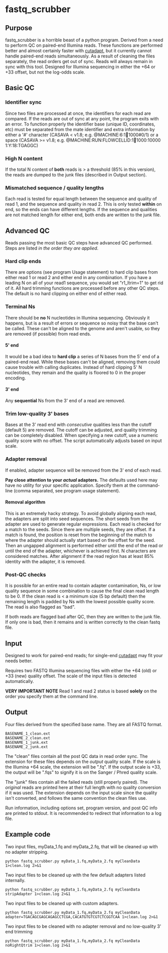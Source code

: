 fastq_scrubber
==============

## Purpose
fastq_scrubber is a horrible beast of a python program. Derived from a need to perform QC on paired-end Illumina reads. These functions are performed better and almost certainly faster with [cutadapt](http://code.google.com/p/cutadapt/), but it currently cannot handle paired-end reads simultaneously. As a result of cleaning the files separately, the read orders get out of sync. Reads will always remain in sync with this tool. Designed for Illumina sequencing in either the +64 or +33 offset, but not the log-odds scale.

## Basic QC

### Identifier sync
Since two files are processed at once, the identifiers for each read are compared. If the reads are out of sync at any point, the program exits with an error. To function properly the identifier base (unique ID, coordinates, etc) must be separated from the mate identifier and extra information by either a '#' character (CASAVA < v1.8; e.g. @MACHINE:6:1:100:1000#0/1) or a space (CASAVA >= v1.8; e.g. @MACHINE:RUN:FLOWCELLID:1:100:1000:10000 1:Y:18:TGAGGC)

### High N content
If the total N content of **both** reads is > a threshold (85% in this version), the reads are dumped to the junk files (described in Output section).

### Mismatched sequence / quality lengths
Each read is tested for equal length between the sequence and quality of read 1, and the sequence and quality in read 2. This is only tested **within** on end, so the ends can have different lengths. If the sequence and qualities are not matched length for either end, both ends are written to the junk file.

## Advanced QC
Reads passing the most basic QC steps have advanced QC performed. Steps are listed *in the order they are applied*.

### Hard clip ends
There are options (see program Usage statement) to hard clip bases from either read 1 or read 2 and either end in any combination. If you have a leading N on all of your read1 sequence, you would set "r1_ltrim=1" to get rid of it. All hard trimming functions are processed before any other QC steps. The default is no hard clipping on either end of either read.

### Terminal Ns
There should be **no** N nucleotides in Illumina sequencing. Obviously it happens, but is a result of errors or sequence so noisy that the base can't be called. These can't be aligned to the genome and aren't usable, so they are removed (if possible) from read ends.

#### 5' end
It would be a bad idea to **hard clip** a series of N bases from the 5' end of a paired-end read. While these bases can't be aligned, removing them could cause trouble with calling duplicates. Instead of hard clipping 5' N nucleotides, they remain and the quality is floored to 0 in the proper encoding.

#### 3' end
Any **sequential** Ns from the 3' end of a read are removed.

### Trim low-quality 3' bases
Bases at the 3' read end with *consecutive* qualities less than the cutoff (default 5) are removed. The cutoff can be adjusted, and quality trimming can be completely disabled. When specifying a new cutoff, use a numeric quality score with no offset. The script automatically adjusts based on input scale.

### Adapter removal
If enabled, adapter sequence will be removed from the 3' end of each read.

**Pay close attention to your *actual* adapters.** The defaults used here may have no utility for your specific application. Specify them at the command-line (comma separated, see program usage statement).

#### Removal algorithm
This is an extremely hacky strategy. To avoid globally aligning each read, the adapters are split into seed sequences. The short seeds from the adapter are used to generate regular expressions. Each read is checked for a match to the seeds. Since there are multiple seeds, they are offset. If a match is found, the position is reset from the beginning of the match to where the adapter should actually start based on the offset for the seed. Then an ungapped alignment is performed either until the end of the read or until the end of the adapter, whichever is achieved first. N characters are considered matches. After alignment if the read region has at least 85% identity with the adapter, it is removed.

### Post-QC checks
It is possible for an entire read to contain adapter contamination, Ns, or low quality sequence in some combination to cause the final clean read length to be 0. If the clean read is < a minimum size (5 bp default) then the remaining length is padded by Ns with the lowest possible quality score. The read is also flagged as "bad".

If both reads are flagged bad after QC, then they are written to the junk file. If only one is bad, then it remains and is written correctly to the clean fastq file.

## Input
Designed to work for paired-end reads; for single-end [cutadapt](http://code.google.com/p/cutadapt/) may fit your needs better.

Requires two FASTQ Illumina sequencing files with either the +64 (old) or +33 (new) quality offset. The scale of the input files is detected automatically.

**VERY IMPORTANT NOTE**
Read 1 and read 2 status is based **solely** on the order you specify them at the command line.

## Output
Four files derived from the specified base name. They are all FASTQ format.

    BASENAME_1_clean.ext
    BASENAME_2_clean.ext
    BASENAME_1_junk.ext
    BASENAME_2_junk.ext

The "clean" files contain all the post QC data in read order sync. The extension for these files depends on the *output* quality scale. If the scale is the Illumina +64 scale, the extension will be ".fq". If the output scale is +33, the output will be ".fqs" to signify it is on the Sanger / Phred quality scale.

The "junk" files contain all the failed reads (still properly paired). The *original* reads are printed here at their full length with no quality conversion if it was used. The extension depends on the input scale since the quality isn't converted, and follows the same convention the clean files use.

Run information, including options set, program version, and post QC info are printed to stdout. It is recommended to redirect that information to a log file.

## Example code

Two input files, myData_1.fq and myData_2.fq, that will be cleaned up with no adapter stripping.

    python fastq_scrubber.py myData_1.fq,myData_2.fq myCleanData 1>clean.log 2>&1
	
Two input files to be cleaned up with the few default adapters listed internally.

    python fastq_scrubber.py myData_1.fq,myData_2.fq myCleanData stripAdapter 1>clean.log 2>&1

Two input files to be cleaned up with custom adapters.

    python fastq_scrubber.py myData_1.fq,myData_2.fq myCleanData adapter=TGACAGCGAGCAGAGCCTCGA,CACATGTGTCGTCTCGGTCAA 1>clean.log 2>&1
	
Two input files to be cleaned with no adapter removal and no low-quality 3' end trimming

    python fastq_scrubber.py myData_1.fq,myData_2.fq myCleanData noRightQtrim 1>clean.log 2>&1
